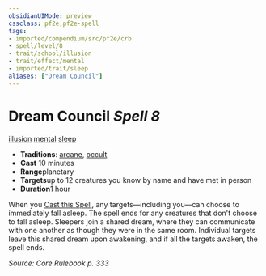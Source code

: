 ```yaml
---
obsidianUIMode: preview
cssclass: pf2e,pf2e-spell
tags:
- imported/compendium/src/pf2e/crb
- spell/level/8
- trait/school/illusion
- trait/effect/mental
- imported/trait/sleep
aliases: ["Dream Council"]
---
```

# Dream Council *Spell 8*   
[illusion](illusion.md)  [mental](mental.md)  [sleep](rules/traits/sleep.md)  

- **Traditions**: [arcane](arcane.md), [occult](occult.md)
- **Cast** 10 minutes 
- **Range**planetary
- **Targets**up to 12 creatures you know by name and have met in person
- **Duration**1 hour

When you [Cast this Spell](cast-a-spell.md), any targets—including you—can choose to immediately fall asleep. The spell ends for any creatures that don't choose to fall asleep. Sleepers join a shared dream, where they can communicate with one another as though they were in the same room. Individual targets leave this shared dream upon awakening, and if all the targets awaken, the spell ends.

*Source: Core Rulebook p. 333*